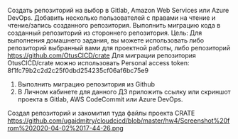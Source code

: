 Создать репозиторий на выбор в Gitlab, Amazon Web Services или Azure DevOps. Добавить несколько пользователей с правами на чтение и чтение/запись созданного репозитория. Выполнить миграцию кода в созданный репозиторий из стороннего репозитория.
Цель: Для выполнения домашнего задания, вы можете использовать либо репозиторий выбранный вами для проектной работы, либо репозиторий https://github.com/OtusCICD/crate Для миграции репозитория OtusCICD/crate можно использовать Personal access token: 8f1fc79b2c2d2c25f0dbd254235cf06af6bc75e9
1. Выполнить миграцию репозитория из Github
2. В Личном кабинете для данного ДЗ приложить ссылку или скриншот проекта в Gitlab, AWS CodeCommit или Azure DevOps.

Создал репозиторий 
и закомитил туда файлы проекта CRATE
https://github.com/ugaidmitry/cloudcicd/blob/master/hw4/Screenshot%20from%202020-04-02%2017-44-26.png


